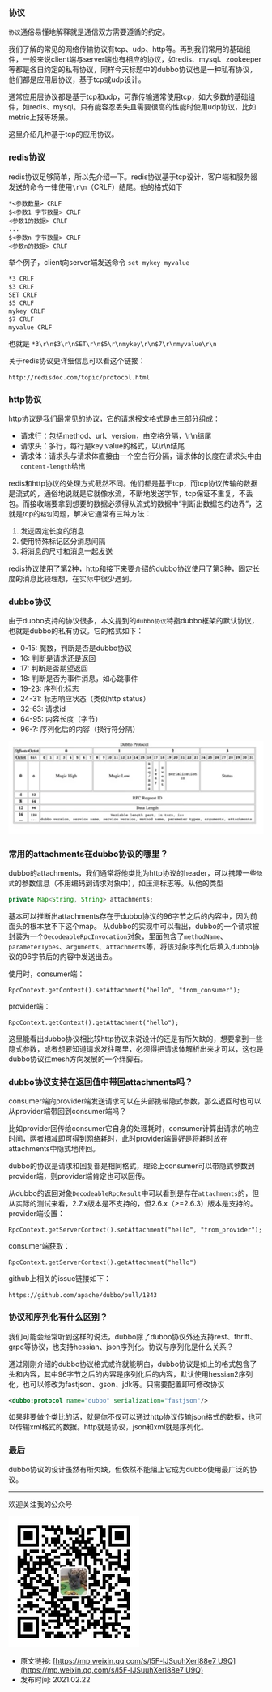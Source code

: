 ### 协议
`协议`通俗易懂地解释就是通信双方需要遵循的约定。

我们了解的常见的网络传输协议有tcp、udp、http等。再到我们常用的基础组件，一般来说client端与server端也有相应的协议，如redis、mysql、zookeeper等都是各自约定的私有协议，同样今天标题中的dubbo协议也是一种私有协议，他们都是应用层协议，基于tcp或udp设计。

通常应用层协议都是基于tcp和udp，可靠传输通常使用tcp，如大多数的基础组件，如redis、mysql。只有能容忍丢失且需要很高的性能时使用udp协议，比如metric上报等场景。

这里介绍几种基于tcp的应用协议。

### redis协议
redis协议足够简单，所以先介绍一下。redis协议基于tcp设计，客户端和服务器发送的命令一律使用`\r\n`（CRLF）结尾。他的格式如下
```
*<参数数量> CRLF
$<参数1 字节数量> CRLF
<参数1的数据> CRLF
...
$<参数n 字节数量> CRLF
<参数n的数据> CRLF
```
举个例子，client向server端发送命令 `set mykey myvalue`
```
*3 CRLF
$3 CRLF
SET CRLF
$5 CRLF
mykey CRLF
$7 CRLF
myvalue CRLF
```
也就是 `*3\r\n$3\r\nSET\r\n$5\r\nmykey\r\n$7\r\nmyvalue\r\n`

关于redis协议更详细信息可以看这个链接：

`http://redisdoc.com/topic/protocol.html`

### http协议
http协议是我们最常见的协议，它的请求报文格式是由三部分组成：
- 请求行：包括method、url、version，由空格分隔，\r\n结尾
- 请求头：多行，每行是key:value的格式，以\r\n结尾
- 请求体：请求头与请求体直接由一个空白行分隔，请求体的长度在请求头中由`content-length`给出

redis和http协议的处理方式截然不同。他们都是基于tcp，而tcp协议传输的数据是流式的，通俗地说就是它就像水流，不断地发送字节，tcp保证不重复，不丢包。而接收端要拿到想要的数据必须得从流式的数据中“判断出数据包的边界”，这就是tcp的`粘包`问题，解决它通常有三种方法：

1. 发送固定长度的消息
2. 使用特殊标记区分消息间隔
3. 将消息的尺寸和消息一起发送

redis协议使用了第2种，http和接下来要介绍的dubbo协议使用了第3种，固定长度的消息比较理想，在实际中很少遇到。

### dubbo协议
由于dubbo支持的协议很多，本文提到的`dubbo协议`特指dubbo框架的默认协议，也就是dubbo的私有协议。它的格式如下：

- 0-15: 魔数，判断是否是dubbo协议
- 16: 判断是请求还是返回
- 17: 判断是否期望返回
- 18: 判断是否为事件消息，如心跳事件
- 19-23: 序列化标志
- 24-31: 标志响应状态（类似http status）
- 32-63: 请求id
- 64-95: 内容长度（字节）
- 96-?: 序列化后的内容（换行符分隔）

![](imgs/img13.jpg)

### 常用的attachments在dubbo协议的哪里？

dubbo的attachments，我们通常将他类比为http协议的header，可以携带一些`隐式`的参数信息（不用编码到请求对象中），如压测标志等。从他的类型
```java
private Map<String, String> attachments;
```
基本可以推断出attachments存在于dubbo协议的96字节之后的内容中，因为前面头的根本放不下这个map。
从dubbo的实现中可以看出，dubbo的一个请求被封装为一个`DecodeableRpcInvocation`对象，里面包含了`methodName`、`parameterTypes`、`arguments`、`attachments`等，将该对象序列化后填入dubbo协议的96字节后的内容中发送出去。

使用时，consumer端：
```
RpcContext.getContext().setAttachment("hello", "from_consumer");
```
provider端：
```
RpcContext.getContext().getAttachment("hello");
```

这里能看出dubbo协议相比较http协议来说设计的还是有所欠缺的，想要拿到一些隐式参数，或者想要知道请求发往哪里，必须得把请求体解析出来才可以，这也是dubbo协议往mesh方向发展的一个绊脚石。

### dubbo协议支持在返回值中带回attachments吗？
consumer端向provider端发送请求可以在头部携带隐式参数，那么返回时也可以从provider端带回到consumer端吗？

比如provider回传给consumer它自身的处理耗时，consumer计算出请求的响应时间，两者相减即可得到网络耗时，此时provider端最好是将耗时放在attachments中隐式地传回。

dubbo的协议是请求和回复都是相同格式，理论上consumer可以带隐式参数到provider端，则provider端肯定也可以回传。

从dubbo的返回对象`DecodeableRpcResult`中可以看到是存在`attachments`的，但从实际的测试来看，2.7.x版本是不支持的，但2.6.x（>=2.6.3）版本是支持的。
provider端设置：
```
RpcContext.getServerContext().setAttachment("hello", "from_provider");
```
consumer端获取：
```
RpcContext.getServerContext().getAttachment("hello")
```
github上相关的issue链接如下：

`https://github.com/apache/dubbo/pull/1843`

### 协议和序列化有什么区别？
我们可能会经常听到这样的说法，dubbo除了dubbo协议外还支持rest、thrift、grpc等协议，也支持hessian、json序列化。协议与序列化是什么关系？

通过刚刚介绍的dubbo协议格式或许就能明白，dubbo协议是如上的格式包含了头和内容，其中96字节之后的内容是序列化后的内容，默认使用hessian2序列化，也可以修改为fastjson、gson、jdk等。只需要配置即可修改协议

```xml
<dubbo:protocol name="dubbo" serialization="fastjson"/>
```

如果非要做个类比的话，就是你不仅可以通过http协议传输json格式的数据，也可以传输xml格式的数据。http就是协议，json和xml就是序列化。

### 最后
dubbo协议的设计虽然有所欠缺，但依然不能阻止它成为dubbo使用最广泛的协议。

---

欢迎关注我的公众号

![捉虫大师](../qrcode_small.jpg)

- 原文链接: [https://mp.weixin.qq.com/s/l5F-lJSuuhXerI88e7_U9Q](https://mp.weixin.qq.com/s/l5F-lJSuuhXerI88e7_U9Q)
- 发布时间: 2021.02.22

